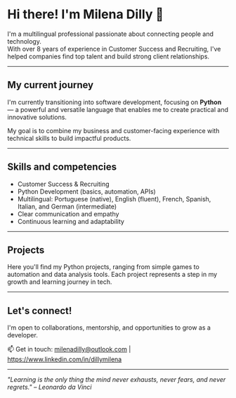 # Hi there! I'm Milena Dilly 👋

I'm a multilingual professional passionate about connecting people and technology.  
With over 8 years of experience in Customer Success and Recruiting, I've helped companies find top talent and build strong client relationships.

---

## My current journey

I'm currently transitioning into software development, focusing on **Python** — a powerful and versatile language that enables me to create practical and innovative solutions.  

My goal is to combine my business and customer-facing experience with technical skills to build impactful products.

---

## Skills and competencies

- Customer Success & Recruiting  
- Python Development (basics, automation, APIs)  
- Multilingual: Portuguese (native), English (fluent), French, Spanish, Italian, and German (intermediate)  
- Clear communication and empathy  
- Continuous learning and adaptability

---

## Projects

Here you'll find my Python projects, ranging from simple games to automation and data analysis tools. Each project represents a step in my growth and learning journey in tech.

---

## Let's connect!

I'm open to collaborations, mentorship, and opportunities to grow as a developer.  

📫 Get in touch: milenadilly@outlook.com | https://www.linkedin.com/in/dillymilena

---

*"Learning is the only thing the mind never exhausts, never fears, and never regrets." – Leonardo da Vinci*
